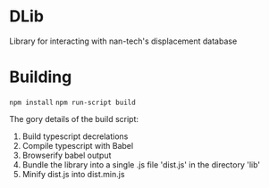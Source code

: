 # DLib
Library for interacting with nan-tech's displacement database

# Building
`npm install`
`npm run-script build`

The gory details of the build script:
1. Build typescript decrelations
2. Compile typescript with Babel
3. Browserify babel output
4. Bundle the library into a single .js file 'dist.js' in the directory 'lib'
5. Minify dist.js into dist.min.js
